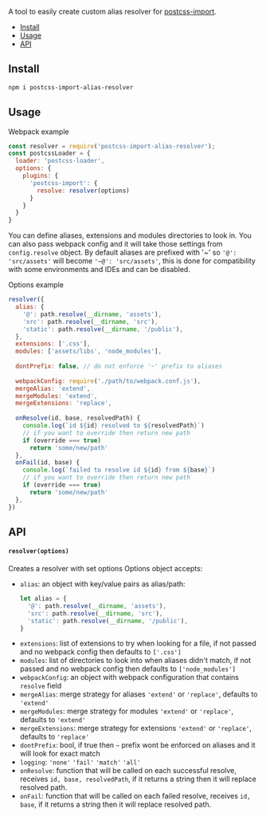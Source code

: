 A tool to easily create custom alias resolver for [postcss-import](https://github.com/postcss/postcss-import).

- [Install](#install)
- [Usage](#usage)
- [API](#api)

## Install
```bash
npm i postcss-import-alias-resolver
```

## Usage
Webpack example
```javascript
const resolver = require('postcss-import-alias-resolver');
const postcssLoader = {
  loader: 'postcss-loader',
  options: {
    plugins: {
      'postcss-import': {
        resolve: resolver(options)
      }
    }
  }
}
```

You can define aliases, extensions and modules directories to look in. You can also pass webpack config and it will take those settings from `config.resolve` object. By default aliases are prefixed with '~' so `'@': 'src/assets'` will become `'~@': 'src/assets'`, this is done for compatibility with some environments and IDEs and can be disabled.

Options example

```javascript
resolver({
  alias: {
    '@': path.resolve(__dirname, 'assets'),
    'src': path.resolve(__dirname, 'src'),
    'static': path.resolve(__dirname, '/public'),
  },
  extensions: ['.css'],
  modules: ['assets/libs', 'node_modules'],
  
  dontPrefix: false, // do not enforce '~' prefix to aliases
  
  webpackConfig: require('./path/to/webpack.conf.js'),
  mergeAlias: 'extend',
  mergeModules: 'extend',
  mergeExtensions: 'replace',
  
  onResolve(id, base, resolvedPath) {
    console.log(`id ${id} resolved to ${resolvedPath}`)
    // if you want to override then return new path
    if (override === true)
      return 'some/new/path'
  },
  onFail(id, base) {
    console.log(`failed to resolve id ${id} from ${base}`)
    // if you want to override then return new path
    if (override === true)
      return 'some/new/path'     
  },
})
```


## API

#### `resolver(options)`
Creates a resolver with set options
Options object accepts:
- `alias`: an object with key/value pairs as alias/path:
  ```javascript
  let alias = {
    '@': path.resolve(__dirname, 'assets'),
    'src': path.resolve(__dirname, 'src'),
    'static': path.resolve(__dirname, '/public'),
  }
  ```
- `extensions`: list of extensions to try when looking for a file, if not passed and no webpack config then defaults to `['.css']`
- `modules`: list of directories to look into when aliases didn't match, if not passed and no webpack config then defaults to `['node_modules']`
- `webpackConfig`: an object with webpack configuration that contains `resolve` field
- `mergeAlias`: merge strategy for aliases `'extend'` or `'replace'`, defaults to `'extend'`
- `mergeModules`: merge strategy for modules `'extend'` or `'replace'`, defaults to `'extend'`
- `mergeExtensions`: merge strategy for extensions `'extend'` or `'replace'`, defaults to `'replace'`
- `dontPrefix`: bool, if true then `~` prefix wont be enforced on aliases and it will look for exact match
- `logging`: `'none'` `'fail'` `'match'` `'all'` 
- `onResolve`: function that will be called on each successful resolve, receives `id, base, resolvedPath`, if it returns a string then it will replace resolved path.
- `onFail`: function that will be called on each failed resolve, receives `id, base`, if it returns a string then it will replace resolved path.
